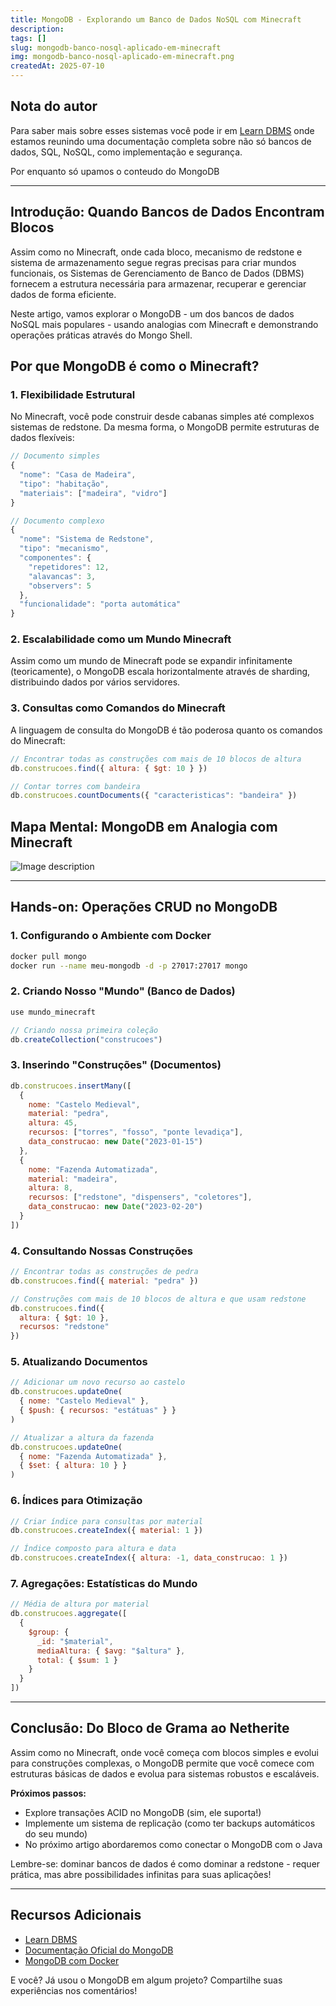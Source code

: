 ```yaml
---
title: MongoDB - Explorando um Banco de Dados NoSQL com Minecraft
description: 
tags: []
slug: mongodb-banco-nosql-aplicado-em-minecraft
img: mongodb-banco-nosql-aplicado-em-minecraft.png
createdAt: 2025-07-10
---
```




## Nota do autor

Para saber mais sobre esses sistemas você pode ir em [Learn DBMS](https://mrpunkdasilva.github.io/learn-dbms/) onde estamos reunindo uma documentação completa sobre não só bancos de dados, SQL, NoSQL, como implementação e segurança. 

Por enquanto só upamos o conteudo do MongoDB

---

## Introdução: Quando Bancos de Dados Encontram Blocos

Assim como no Minecraft, onde cada bloco, mecanismo de redstone e sistema de armazenamento segue regras precisas para criar mundos funcionais, os Sistemas de Gerenciamento de Banco de Dados (DBMS) fornecem a estrutura necessária para armazenar, recuperar e gerenciar dados de forma eficiente.

Neste artigo, vamos explorar o MongoDB - um dos bancos de dados NoSQL mais populares - usando analogias com Minecraft e demonstrando operações práticas através do Mongo Shell.

## Por que MongoDB é como o Minecraft?

### 1. Flexibilidade Estrutural
No Minecraft, você pode construir desde cabanas simples até complexos sistemas de redstone. Da mesma forma, o MongoDB permite estruturas de dados flexíveis:

```javascript
// Documento simples
{
  "nome": "Casa de Madeira",
  "tipo": "habitação",
  "materiais": ["madeira", "vidro"]
}

// Documento complexo
{
  "nome": "Sistema de Redstone",
  "tipo": "mecanismo",
  "componentes": {
    "repetidores": 12,
    "alavancas": 3,
    "observers": 5
  },
  "funcionalidade": "porta automática"
}
```

### 2. Escalabilidade como um Mundo Minecraft
Assim como um mundo de Minecraft pode se expandir infinitamente (teoricamente), o MongoDB escala horizontalmente através de sharding, distribuindo dados por vários servidores.

### 3. Consultas como Comandos do Minecraft
A linguagem de consulta do MongoDB é tão poderosa quanto os comandos do Minecraft:

```javascript
// Encontrar todas as construções com mais de 10 blocos de altura
db.construcoes.find({ altura: { $gt: 10 } })

// Contar torres com bandeira
db.construcoes.countDocuments({ "caracteristicas": "bandeira" })
```

## Mapa Mental: MongoDB em Analogia com Minecraft


![Image description](https://dev-to-uploads.s3.amazonaws.com/uploads/articles/c2ohkhkpvwacs8cghrkd.png)


---


## Hands-on: Operações CRUD no MongoDB

### 1. Configurando o Ambiente com Docker

```bash
docker pull mongo
docker run --name meu-mongodb -d -p 27017:27017 mongo
```

### 2. Criando Nosso "Mundo" (Banco de Dados)

```javascript
use mundo_minecraft

// Criando nossa primeira coleção
db.createCollection("construcoes")
```

### 3. Inserindo "Construções" (Documentos)

```javascript
db.construcoes.insertMany([
  {
    nome: "Castelo Medieval",
    material: "pedra",
    altura: 45,
    recursos: ["torres", "fosso", "ponte levadiça"],
    data_construcao: new Date("2023-01-15")
  },
  {
    nome: "Fazenda Automatizada",
    material: "madeira",
    altura: 8,
    recursos: ["redstone", "dispensers", "coletores"],
    data_construcao: new Date("2023-02-20")
  }
])
```

### 4. Consultando Nossas Construções

```javascript
// Encontrar todas as construções de pedra
db.construcoes.find({ material: "pedra" })

// Construções com mais de 10 blocos de altura e que usam redstone
db.construcoes.find({
  altura: { $gt: 10 },
  recursos: "redstone"
})
```

### 5. Atualizando Documentos

```javascript
// Adicionar um novo recurso ao castelo
db.construcoes.updateOne(
  { nome: "Castelo Medieval" },
  { $push: { recursos: "estátuas" } }
)

// Atualizar a altura da fazenda
db.construcoes.updateOne(
  { nome: "Fazenda Automatizada" },
  { $set: { altura: 10 } }
)
```

### 6. Índices para Otimização

```javascript
// Criar índice para consultas por material
db.construcoes.createIndex({ material: 1 })

// Índice composto para altura e data
db.construcoes.createIndex({ altura: -1, data_construcao: 1 })
```

### 7. Agregações: Estatísticas do Mundo

```javascript
// Média de altura por material
db.construcoes.aggregate([
  {
    $group: {
      _id: "$material",
      mediaAltura: { $avg: "$altura" },
      total: { $sum: 1 }
    }
  }
])
```

---



## Conclusão: Do Bloco de Grama ao Netherite

Assim como no Minecraft, onde você começa com blocos simples e evolui para construções complexas, o MongoDB permite que você comece com estruturas básicas de dados e evolua para sistemas robustos e escaláveis.

**Próximos passos:**
- Explore transações ACID no MongoDB (sim, ele suporta!)
- Implemente um sistema de replicação (como ter backups automáticos do seu mundo)
- No próximo artigo abordaremos como conectar o MongoDB com o Java

Lembre-se: dominar bancos de dados é como dominar a redstone - requer prática, mas abre possibilidades infinitas para suas aplicações!


---


## Recursos Adicionais
- [Learn DBMS](https://mrpunkdasilva.github.io/learn-dbms/)
- [Documentação Oficial do MongoDB](https://www.mongodb.com/docs/)
- [MongoDB com Docker](https://www.mongodb.com/compatibility/docker)

E você? Já usou o MongoDB em algum projeto? Compartilhe suas experiências nos comentários!
